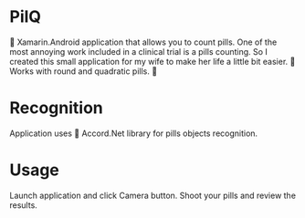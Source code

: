 # PilQ

:iphone: Xamarin.Android application that allows you to count pills.
One of the most annoying work included in a clinical trial is a pills counting. So I created this small application for my wife to make her life a little bit easier.
:pill: Works with round and quadratic pills. :pill:

# Recognition

Application uses :musical_score: Accord.Net library for pills objects recognition.

# Usage

Launch application and click Camera button.
Shoot your pills and review the results.